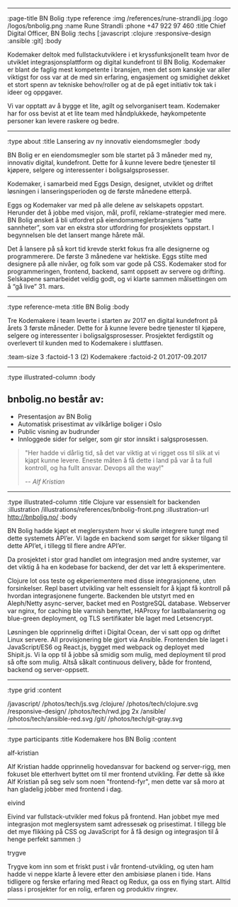 --------------------------------------------------------------------------------
:page-title BN Bolig
:type reference
:img /references/rune-strandli.jpg
:logo /logos/bnbolig.png
:name Rune Strandli
:phone +47 922 97 460
:title Chief Digital Officer, BN Bolig
:techs [:javascript :clojure :responsive-design :ansible :git]
:body

Kodemaker deltok med fullstackutviklere i et kryssfunksjonellt team hvor 
de utviklet integrasjonsplattform og digital kundefront til BN Bolig. 
Kodemaker er blant de faglig mest kompetente i bransjen, men det som kanskje 
var aller viktigst for oss var at de med sin erfaring, engasjement og smidighet 
dekket et stort spenn av tekniske behov/roller og at de på eget initiativ tok 
tak i ideer og oppgaver.

Vi var opptatt av å bygge et lite, agilt og selvorganisert team. Kodemaker har 
for oss bevist at et lite team med håndplukkede, høykompetente personer kan 
levere raskere og bedre.

--------------------------------------------------------------------------------
:type about
:title Lansering av ny innovativ eiendomsmegler
:body

BN Bolig er en eiendomsmegler som ble startet på 3 måneder med ny, innovativ
digital, kundefront. Dette for å kunne levere bedre tjenester til kjøpere,
selgere og interessenter i boligsalgsprosesser.

Kodemaker, i samarbeid med Eggs Design, designet, utviklet og driftet løsningen
i lanseringsperioden og de første månedene etterpå.

Eggs og Kodemaker var med på alle delene av selskapets oppstart. Herunder det å
jobbe med visjon, mål, profil, reklame-strategier med mere. BN Bolig ønsket å
bli utfordret på eiendomsmeglerbransjens “satte sannheter”, som var en ekstra
stor utfordring for prosjektets oppstart. I begynnelsen ble det lansert mange
hårete mål.

Det å lansere på så kort tid krevde sterkt fokus fra alle designerne og
programmerere. De første 3 månedene var hektiske. Eggs stilte med designere på
alle nivåer, og folk som var gode på CSS. Kodemaker stod for programmeringen,
frontend, backend, samt oppsett av servere og drifting. Selskapene samarbeidet
veldig godt, og vi klarte sammen målsettingen om å “gå live” 31. mars.

--------------------------------------------------------------------------------
:type reference-meta
:title BN Bolig
:body

Tre Kodemakere i team leverte i starten av 2017 en digital kundefront på årets 3
første måneder. Dette for å kunne levere bedre tjenester til kjøpere, selgere og
interessenter i boligsalgsprosesser. Prosjektet ferdigstilt og overlevert til
kunden med to Kodemakere i sluttfasen.

:team-size 3
:factoid-1 3 (2) Kodemakere
:factoid-2 01.2017-09.2017

--------------------------------------------------------------------------------
:type illustrated-column
:body

## bnbolig.no består av:

- Presentasjon av BN Bolig
- Automatisk prisestimat av vilkårlige boliger i Oslo
- Public visning av budrunder
- Innloggede sider for selger, som gir stor innsikt i salgsprosessen.

> "Her hadde vi dårlig tid, så det var viktig at vi rigget oss til slik at vi kjapt 
kunne levere. Eneste måten å få dette i land på var å ta full kontroll, og ha fullt 
ansvar. Devops all the way!"
> 
> -- <cite>Alf Kristian</cite>

--------------------------------------------------------------------------------
:type illustrated-column
:title Clojure var essensielt for backenden
:illustration /illustrations/references/bnbolig-front.png
:illustration-url http://bnbolig.no/
:body

BN Bolig hadde kjøpt et meglersystem hvor vi skulle integrere tungt med dette 
systemets API’er. Vi lagde en backend som sørget for sikker tilgang til dette 
API’et, i tillegg til flere andre API’er.

Da prosjektet i stor grad handlet om integrasjon med andre systemer, var det
viktig å ha en kodebase for backend, der det var lett å eksperimentere.

Clojure lot oss teste og ekperiementere med disse integrasjonene, uten forsinkelser.
Repl basert utvikling var helt essensielt for å kjapt få kontroll på hvordan 
integrasjonene fungerte. Backenden ble utstyrt med en Aleph/Netty async-server, 
backet med en PostgreSQL database. Webserver var nginx, for caching ble varnish 
benyttet, HAProxy for lastbalansering og blue-green deployment, og TLS sertifikater 
ble laget med Letsencrypt.

Løsningen ble opprinnelig driftet i Digital Ocean, der vi satt opp og driftet Linux 
servere. All provisjonering ble gjort via Ansible. Frontenden ble laget i 
JavaScript/ES6 og React.js, bygget med webpack og deployet med Shipit.js.
Vi la opp til å jobbe så smidig som mulig, med deployment til prod så ofte som 
mulig. Altså såkalt continuous delivery, både for frontend, backend og 
server-oppsett.

--------------------------------------------------------------------------------
:type grid
:content

/javascript/                       /photos/tech/js.svg
/clojure/                          /photos/tech/clojure.svg
/responsive-design/                /photos/tech/rwd.jpg 2x
/ansible/                          /photos/tech/ansible-red.svg
/git/                              /photos/tech/git-gray.svg

--------------------------------------------------------------------------------

:type participants
:title Kodemakere hos BN Bolig
:content

alf-kristian

Alf Kristian hadde opprinnelig hovedansvar for backend og server-rigg, men fokuset 
ble etterhvert byttet om til mer frontend utvikling. Før dette så ikke Alf Kristian 
på seg selv som noen "frontend-fyr", men dette var så moro at han gladelig jobber 
med frontend i dag. 

eivind

Eivind var fullstack-utvikler med fokus på frontend. Han jobbet mye med integrasjon 
mot meglersystem samt adressesøk og prisestimat. I tillegg ble det mye flikking på 
CSS og JavaScript for å få design og integrasjon til å henge perfekt sammen :)

trygve

Trygve kom inn som et friskt pust i vår frontend-utvikling, og uten ham hadde vi 
neppe klarte å levere etter den ambisiøse planen i tide. Hans tidligere og ferske 
erfaring med React og Redux, ga oss en flying start. Alltid plass i prosjekter for
en rolig, erfaren og produktiv ringrev.

--------------------------------------------------------------------------------

